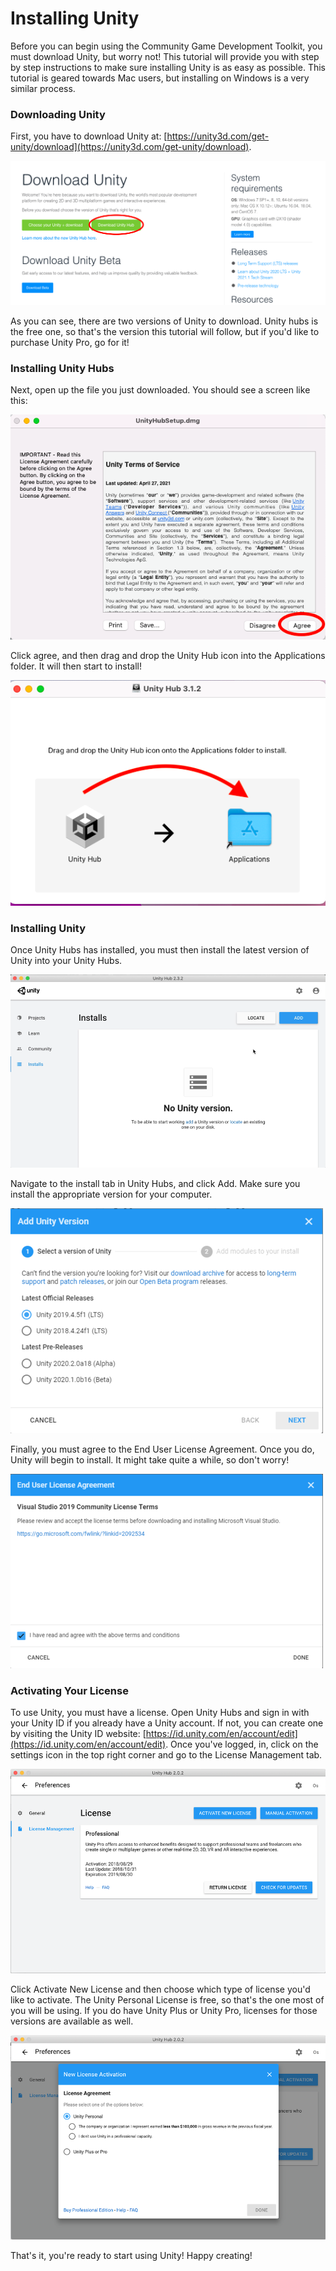 # Installing Unity
Before you can begin using the Community Game Development Toolkit, you must download Unity, but worry not! This tutorial will provide you with step by step instructions to make sure installing Unity is as easy as possible. This tutorial is geared towards Mac users, but installing on Windows is a very similar process.

### Downloading Unity

First, you have to download Unity at: [https://unity3d.com/get-unity/download](https://unity3d.com/get-unity/download).

![download unity](images/DownloadUnity1.png)

As you can see, there are two versions of Unity to download. Unity hubs is the free one, so that's the version this tutorial will follow, but if you'd like to purchase Unity Pro, go for it!

### Installing Unity Hubs

Next, open up the file you just downloaded. You should see a screen like this:

![download unity](images/DownloadUnity2.png)

Click agree, and then drag and drop the Unity Hub icon into the Applications folder. It will then start to install!

![download unity](images/DownloadUnity3.png)

### Installing Unity

Once Unity Hubs has installed, you must then install the latest version of Unity into your Unity Hubs. 

![download unity](images/DownloadUnity4.png)

Navigate to the install tab in Unity Hubs, and click Add. Make sure you install the appropriate version for your computer.

![download unity](images/DownloadUnity5.png)

Finally, you must agree to the End User License Agreement. Once you do, Unity will begin to install. It might take quite a while, so don't worry!

![download unity](images/DownloadUnity6.png)

### Activating Your License

To use Unity, you must have a license. Open Unity Hubs and sign in with your Unity ID if you already have a Unity account. If not, you can create one by visiting the Unity ID website: [https://id.unity.com/en/account/edit](https://id.unity.com/en/account/edit). Once you've logged, in, click on the settings icon in the top right corner and go to the License Management tab.

![download unity](images/DownloadUnity7.png)

Click Activate New License and then choose which type of license you'd like to activate. The Unity Personal License is free, so that's the one most of you will be using. If you do have Unity Plus or Unity Pro, licenses for those versions are available as well.


![download unity](images/DownloadUnity8.png)

That's it, you're ready to start using Unity! Happy creating!




